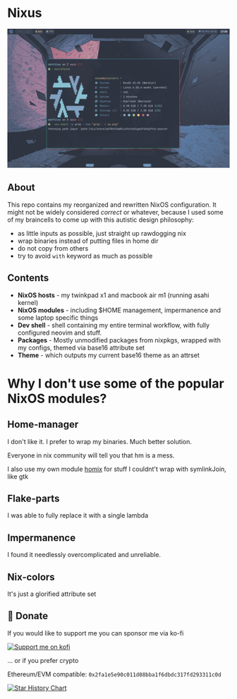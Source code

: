 # Nixus

<div align="center">
  <img src="ss.png" alt="screenshot of my setup" width="600" />
</div>

## About

This repo contains my reorganized and rewritten NixOS configuration.
It might not be widely considered _correct_ or whatever, because I used some of my braincells to come up with this autistic design philosophy:

- as little inputs as possible, just straight up rawdogging nix
- wrap binaries instead of putting files in home dir
- do not copy from others
- try to avoid `with` keyword as much as possible

## Contents

- **NixOS hosts** - my twinkpad x1 and macbook air m1 (running asahi kernel)
- **NixOS modules** - including $HOME management, impermanence and some laptop specific things
- **Dev shell** - shell containing my entire terminal workflow, with fully configured neovim and stuff. 
- **Packages** - Mostly unmodified packages from nixpkgs, wrapped with my configs, themed via base16 attribute set
- **Theme** - which outputs my current base16 theme as an attrset 

# Why I don't use some of the popular NixOS modules?

## Home-manager

I don't like it. I prefer to wrap my binaries. Much better solution.

Everyone in nix community will tell you that hm is a mess.

I also use my own module [homix](https://github.com/sioodmy/homix) for stuff I couldnt't wrap with symlinkJoin, like gtk

## Flake-parts

I was able to fully replace it with a single lambda

## Impermanence

I found it needlessly overcomplicated and unreliable.

## Nix-colors

It's just a glorified attribute set

## 💛 Donate

If you would like to support me you can sponsor me via ko-fi

<a href="https://ko-fi.com/sioodmy"><img src="https://ko-fi.com/img/githubbutton_sm.svg" alt="Support me on kofi" /> </a>

... or if you prefer crypto

Ethereum/EVM compatible: `0x2fa1e5e90c011d08bba1f6dbdc317fd293311c0d`

[![Star History Chart](https://api.star-history.com/svg?repos=sioodmy/dotfiles&type=Date)](https://star-history.com/#sioodmy/dotfiles&Date)
